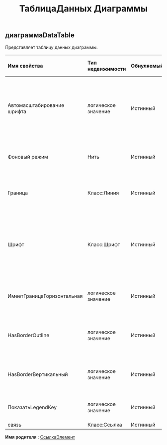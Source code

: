﻿---
title: ТаблицаДанных Диаграммы
second_title: Aspose.Cells Cloud Documen
type: docs
url: /ru/specification/model/chartdatatable/
description: "Aspose.Cells Спецификация облачной модели: ChartDataTable. Легко обрабатывайте Excel и другие документы электронных таблиц с помощью таких функций, как открытие, создание, редактирование, разделение, слияние, сравнение и преобразование."
kwords: Excel, Office, электронная таблица, Cloud REST API, ChartDataTable
weight: 50
---
## **диаграммаDataTable**

 Представляет таблицу данных диаграммы.

| Имя свойства| Тип недвижимости| Обнуляемый| Только чтение| Значение по умолчанию| Описание|
|:- |:- |:- |:- |:- |:- |
| Автомасштабирование шрифта| логическое значение| Истинный| ЛОЖЬ||Истинно, если текст в объекте меняет размер шрифта при изменении размера объекта. Значение по умолчанию верно.|
| Фоновый режим| Нить| Истинный| ЛОЖЬ|| Получает и устанавливает режим отображения фона.|
| Граница| Класс:Линия| Истинный| ЛОЖЬ|| Возвращает объект Border, который представляет границу объекта.|
| Шрифт| Класс:Шрифт| Истинный| ЛОЖЬ|| Получает объект, который представляет настройку шрифта указанной таблицы данных диаграммы.|
| ИмеетГраницаГоризонтальная| логическое значение| Истинный| ЛОЖЬ|| Истинно, если таблица данных диаграммы имеет горизонтальные границы ячеек.|
| HasBorderOutline| логическое значение| Истинный| ЛОЖЬ|| Истинно, если таблица данных диаграммы имеет контурные границы.|
| HasBorderВертикальный| логическое значение| Истинный| ЛОЖЬ|| Истинно, если таблица данных диаграммы имеет вертикальные границы ячеек.|
| ПоказатьLegendKey| логическое значение| Истинный| ЛОЖЬ|| Истинно, если ключ легенды метки данных виден.|
| связь| Класс:Ссылка| Истинный| ЛОЖЬ|||

**Имя родителя** : [СсылкаЭлемент](/specification/model/linkelement)

